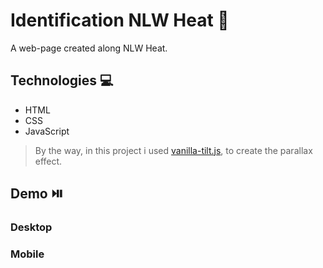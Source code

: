 # Identification NLW Heat :rocket:
A web-page created along NLW Heat.

## Technologies 💻
+ HTML
+ CSS
+ JavaScript

> By the way, in this project i used [vanilla-tilt.js](https://micku7zu.github.io/vanilla-tilt.js/), to create the parallax effect.

## Demo ⏯️
### Desktop
### Mobile

